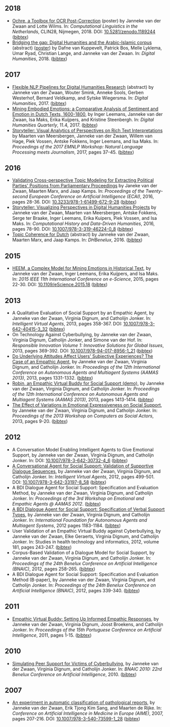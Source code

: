 ## 2018

* [Ochre, a Toolbox for OCR Post-Correction](https://doi.org/10.5281/zenodo.1189244) (poster)
by Janneke van der Zwaan and Lotte Wilms.
In: _Computational Linguistics in the Netherlands_, CLIN28, Nijmegen, 2018.
DOI: [10.5281/zenodo.1189244](https://doi.org/10.5281/zenodo.1189244)
([bibtex](https://raw.githubusercontent.com/jvdzwaan/jvdzwaan.github.io/master/bib/zwaan_ochre_2018.bib.txt))
* [Bridging the gap: Digital Humanities and the Arabic-Islamic corpus](https://dh2018.adho.org/en/bridging-the-gap-digital-humanities-and-the-arabic-islamic-corpus/) (abstract) ([poster](https://doi.org/10.5281/zenodo.1299523))
by Dafne van Kuppevelt, Patrick Bos, Melle Lyklema, Umar Ryad, Christian Lange, and Janneke van der Zwaan.
In: _Digital Humanities_, 2018.
([bibtex](https://raw.githubusercontent.com/jvdzwaan/jvdzwaan.github.io/master/bib/van_kuppevelt_bridging_2018.bib.txt))

## 2017

* [Flexible NLP Pipelines for Digital Humanities Research](https://dh2017.adho.org/abstracts/215/215.pdf) (abstract)
by Janneke van der Zwaan, Wouter Smink, Anneke Sools, Gerben Westerhof, Bernard Veldkamp, and Sytske Wiegersma.
In: _Digital Humanities_, 2017.
([bibtex](https://raw.githubusercontent.com/jvdzwaan/jvdzwaan.github.io/master/bib/zwaan_dh_2017.bib.txt))
* [Mining Embodied Emotions: a Comparative Analysis of Sentiment and Emotion in Dutch Texts, 1600-1800](www.digitalhumanities.org/dhq/vol/11/4/000343/000343.html),
by Inger Leemans, Janneke van der Zwaan, Isa Maks, Erika Kuijpers, and Kristine Steenbergh.
In: _Digital Humanities Quarterly_, 11.4, 2017.
([bibtex](https://raw.githubusercontent.com/jvdzwaan/jvdzwaan.github.io/master/bib/leemans_mining_2017.bib.txt))
* [Storyteller: Visual Analytics of Perspectives on Rich Text Interpretations](http://www.aclweb.org/anthology/W17-4207)
by Maarten van Meersbergen, Janneke van der Zwaan, Willem van Hage, Piek Vossen, Antske Fokkens, Inger Leemans, and Isa Maks.
In: _Proceedings of the 2017 EMNLP Workshop: Natural Language Processing meets Journalism_, 2017, pages 37-45.
([bibtex](https://raw.githubusercontent.com/jvdzwaan/jvdzwaan.github.io/master/bib/meersbergen_storyteller_2017.bib.txt))

## 2016

* [Validating Cross-perspective Topic Modeling for Extracting Political Parties' Positions from Parliamentary Proceedings](jvdzwaan.github.io/pdf/van_der_zwaan_validating_2016.pdf)
by Janeke van der Zwaan, Maarten Marx, and Jaap Kamps.
In: _Proceedings of the Twenty-second European Conference on Artificial Intelligence (ECAI)_, 2016, pages 28-36.
DOI: [10.3233/978-1-61499-672-9-28](https://doi.org/10.3233/978-1-61499-672-9-28)
([bibtex](https://raw.githubusercontent.com/jvdzwaan/jvdzwaan.github.io/master/bib/van_der_zwaan_validating_2016.bib.txt))
* [Storyteller: Visualizing Perspectives in Digital Humanities Projects](jvdzwaan.github.io/pdf/zwaan_storyteller_2016.pdf)
by Janneke van der Zwaan, Maarten van Meersbergen, Antske Fokkens, Serge ter Braake, Inger Leemans, Erika Kuipers, Piek Vossen, and Isa Maks.
In: _Computational History and Data-Driven Humanities_, 2016, pages 78-90.
DOI: [10.1007/978-3-319-46224-0_8](https://doi.org/10.1007/978-3-319-46224-0_8)
([bibtex](https://raw.githubusercontent.com/jvdzwaan/jvdzwaan.github.io/master/bib/zwaan_storyteller_2016.bib.txt))
* [Topic Coherence for Dutch](jvdzwaan.github.io/pdf/zwaan_dhbenelux_2016.pdf) (abstract)
by Janneke van der Zwaan, Maarten Marx, and Jaap Kamps.
In: _DHBenelux_, 2016.
([bibtex](https://raw.githubusercontent.com/jvdzwaan/jvdzwaan.github.io/master/bib/zwaan_dhbenelux_2016.bib.txt))

## 2015

* [HEEM, a Complex Model for Mining Emotions in Historical Text](jvdzwaan.github.io/pdf/van_der_zwaan_heem_2015.pdf),
by Janneke van der Zwaan, Inger Leemans, Erika Kuijpers, and Isa Maks.
In: _2015 IEEE 11th International Conference on e-Science_, 2015, pages 22-30.
DOI: [10.1109/eScience.2015.18](https://doi.org/10.1109/eScience.2015.18)
([bibtex](https://raw.githubusercontent.com/jvdzwaan/jvdzwaan.github.io/master/bib/van_der_zwaan_heem_2015.bib.txt))

## 2013

* A Qualitative Evaluation of Social Support by an Empathic Agent,
by Janneke van der Zwaan, Virginia Dignum, and Catholijn Jonker.
In: _Intelligent Virtual Agents_, 2013, pages 358-367.
DOI: [10.1007/978-3-642-40415-3_32](https://doi.org/10.1007/978-3-642-40415-3_32)
([bibtex](https://raw.githubusercontent.com/jvdzwaan/jvdzwaan.github.io/master/bib/zwaan_2013_iva.bib.txt))
* On Technology Against Cyberbullying,
by Janneke van der Zwaan, Virginia Dignum, Catholijn Jonker, and Simone van der Hof.
In: _Responsible Innovation Volume 1: Innovative Solutions for Global Issues_, 2013, pages 369-392.
DOI: [10.1007/978-94-017-8956-1_21](https://doi.org/10.1007/978-94-017-8956-1_21)
([bibtex](https://raw.githubusercontent.com/jvdzwaan/jvdzwaan.github.io/master/bib/zwaan_2013_ribook.bib.txt))
* [Do Underlying Attitudes Affect Users' Subjective Experiences? The Case of an Empathic Agent](http://www.ifaamas.org/Proceedings/aamas2013/docs/p1331.pdf),
by Janneke van der Zwaan, Virginia Dignum, and Catholijn Jonker.
In: _Proceedings of the 12th International Conference on Autonomous Agents and Multiagent Systems (AAMAS 2013)_, 2013, pages 1331-1332.
([bibtex](https://raw.githubusercontent.com/jvdzwaan/jvdzwaan.github.io/master/bib/zwaan_2013_aamas.bib.txt))
* [Robin, an Empathic Virtual Buddy for Social Support (demo)](http://www.aamas-conference.org/Proceedings/aamas2013/docs/p1413.pdf),
by Janneke van der Zwaan, Virginia Dignum, and Catholijn Jonker.
In: _Proceedings of the 12th International Conference on Autonomous Agents and Multiagent Systems (AAMAS 2013)_, 2013, pages 1413-1414.
([bibtex](https://raw.githubusercontent.com/jvdzwaan/jvdzwaan.github.io/master/bib/zwaan_2013_aamas_demo.bib.txt))
* [The Effect of Variations in Emotional Expressiveness on Social Support](jvdzwaan.github.io/pdf/Zwaan_et_al_effect_of_emotional_expressiveness.pdf),
by Janneke van der Zwaan, Virginia Dignum, and Catholijn Jonker.
In: _Proceedings of the 2013 Workshop on Computers as Social Actors_, 2013, pages 9-20.
([bibtex](https://raw.githubusercontent.com/jvdzwaan/jvdzwaan.github.io/master/bib/zwaan_2013_casa.bib.txt))

## 2012

* A Conversation Model Enabling Intelligent Agents to Give Emotional Support,
by Janneke van der Zwaan, Virginia Dignum, and Catholijn Jonker.
In:
DOI: [10.1007/978-3-642-30732-4_6](https://doi.org/10.1007/978-3-642-30732-4_6)
([bibtex](https://raw.githubusercontent.com/jvdzwaan/jvdzwaan.github.io/master/bib/Zwaan_IEA_2012.bib.txt))
* [A Conversational Agent for Social Support: Validation of Supportive Dialogue Sequences](http://www.mmi.tudelft.nl/~catholijn/publications/sites/default/files/Zwaan_Conversational%20agent%202012.pdf),
by Janneke van der Zwaan, Virginia Dignum, and Catholijn Jonker.
In: _Intelligent Virtual Agents_, 2012, pages 499-501.
DOI: [10.1007/978-3-642-33197-8_58](http://dx.doi.org/10.1007/978-3-642-33197-8_58)
([bibtex](https://raw.githubusercontent.com/jvdzwaan/jvdzwaan.github.io/master/bib/zwaan_2012_IVA.bib.txt))
* A BDI Dialogue Agent for Social Support: Specification and Evaluation Method,
by Janneke van der Zwaan, Virginia Dignum, and Catholijn Jonker.
In: _Proceedings of the 3rd Workshop on Emotional and Empathic Agents @ AAMAS 2012_.
([bibtex](https://raw.githubusercontent.com/jvdzwaan/jvdzwaan.github.io/master/bib/zwaan_2012_eea_at_aamas.bib.txt))
* [A BDI Dialogue Agent for Social Support: Specification of Verbal Support Types](https://ii.tudelft.nl/sites/default/files/Zwaan_BDI%20dialogue%20Specificaton%202012.pdf),
by Janneke van der Zwaan, Virginia Dignum, and Catholijn Jonker.
In: _International Foundation for Autonomous Agents and Multiagent Systems_, 2012 pages 1183-1184.
([bibtex](https://raw.githubusercontent.com/jvdzwaan/jvdzwaan.github.io/master/bib/Zwaan_2012_aamas_ext_abs.bib.txt))
* User Validation of an Empathic Virtual Buddy against Cyberbullying,
by Janneke van der Zwaan, Elke Geraerts, Virginia Dignum, and Catholijn Jonker.
In: Studies in health technology and informatics, 2012, volume 181, pages 243-247.
([bibtex](https://raw.githubusercontent.com/jvdzwaan/jvdzwaan.github.io/master/bib/zwaan_2012_cyber17.bib.txt))
* Corpus-Based Validation of a Dialogue Model for Social Support,
by Janneke van der Zwaan, Virginia Dignum, and Catholijn Jonker.
In: _Proceedings of the 24th Benelux Conference on Artificial Intelligence (BNAIC)_, 2012, pages 258-265.
([bibtex](https://raw.githubusercontent.com/jvdzwaan/jvdzwaan.github.io/master/bib/zwaan_2012_bnaic.bib.txt))
* A BDI Dialogue Agent for Social Support: Specification and Evaluation Method (B-paper),
by Janneke van der Zwaan, Virginia Dignum, and Catholijn Jonker.
In: _Proceedings of the 24th Benelux Conference on Artificial Intelligence (BNAIC)_, 2012, pages 339-340.
([bibtex](https://raw.githubusercontent.com/jvdzwaan/jvdzwaan.github.io/master/bib/zwaan_2012_bnaic_b.bib.txt))

## 2011

* [Empathic Virtual Buddy: Setting Up Informed Empathic Responses](http://citeseerx.ist.psu.edu/viewdoc/download?doi=10.1.1.713.7126&rep=rep1&type=pdf),
by Janneke van der Zwaan, Virginia Dignum, Joost Broekens, and Catholijn Jonker.
In: _Proceedings of the 15th Portuguese Conference on Artificial Intelligence_, 2011, pages 1-15.
([bibtex](https://raw.githubusercontent.com/jvdzwaan/jvdzwaan.github.io/master/bib/zwaan2011.bib.txt))

## 2010

* [Simulating Peer Support for Victims of Cyberbullying](http://citeseerx.ist.psu.edu/viewdoc/download?doi=10.1.1.724.2423&rep=rep1&type=pdf),
by Janneke van der Zwaan, Virginia Dignum, and Catholijn Jonker.
In: _BNAIC 2010: 22rd Benelux Conference on Artificial Intelligence_, 2010.
([bibtex](https://raw.githubusercontent.com/jvdzwaan/jvdzwaan.github.io/master/bib/zwaan_bnaic_2010.bib.txt))

## 2007

* [An experiment in automatic classification of pathological reports](https://ifarm.nl/erikt/papers/aime2007.pdf),
by Janneke van der Zwaan, Erik Tjong Kim Sang, and Maarten de Rijke.
In: _Conference on Artificial Intelligence in Medicine in Europe (AIME)_, 2007, pages 207-216.
DOI: [10.1007/978-3-540-73599-1_28](https://doi.org/10.1007/978-3-540-73599-1_28)
([bibtex](https://raw.githubusercontent.com/jvdzwaan/jvdzwaan.github.io/master/bib/zwaan_2007_aime.bib.txt))
